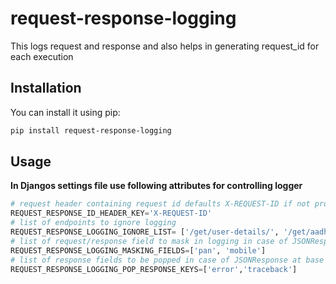 # request-response-logging

This logs request and response and also helps in generating request_id for each execution

## Installation

You can install it using pip:

```bash
pip install request-response-logging
```

## Usage
**In Djangos settings file use following attributes for controlling logger**






```python
# request header containing request id defaults X-REQUEST-ID if not provided
REQUEST_RESPONSE_ID_HEADER_KEY='X-REQUEST-ID'
# list of endpoints to ignore logging
REQUEST_RESPONSE_LOGGING_IGNORE_LIST= ['/get/user-details/', '/get/aadhar']
# list of request/response field to mask in logging in case of JSONResponse at base level
REQUEST_RESPONSE_LOGGING_MASKING_FIELDS=['pan', 'mobile']
# list of response fields to be popped in case of JSONResponse at base level
REQUEST_RESPONSE_LOGGING_POP_RESPONSE_KEYS=['error','traceback']
```
